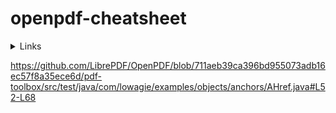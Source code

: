 # openpdf-cheatsheet

<details>
  <summary>Links</summary>
https://github.com/LibrePDF/OpenPDF/blob/711aeb39ca396bd955073adb16ec57f8a35ece6d/pdf-toolbox/src/test/java/com/lowagie/examples/objects/anchors/AHref.java#L52-L68</details>

https://github.com/LibrePDF/OpenPDF/blob/711aeb39ca396bd955073adb16ec57f8a35ece6d/pdf-toolbox/src/test/java/com/lowagie/examples/objects/anchors/AHref.java#L52-L68
